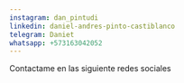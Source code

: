 ```yaml
---
instagram: dan_pintudi
linkedin: daniel-andres-pinto-castiblanco
telegram: Daniet
whatsapp: +573163042052
---
```


Contactame en las siguiente redes sociales
